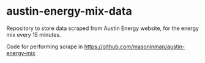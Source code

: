 # austin-energy-mix-data

Repository to store data scraped from Austin Energy website, for the energy mix every 15 minutes.

Code for performing scrape in https://github.com/masoninman/austin-energy-mix
